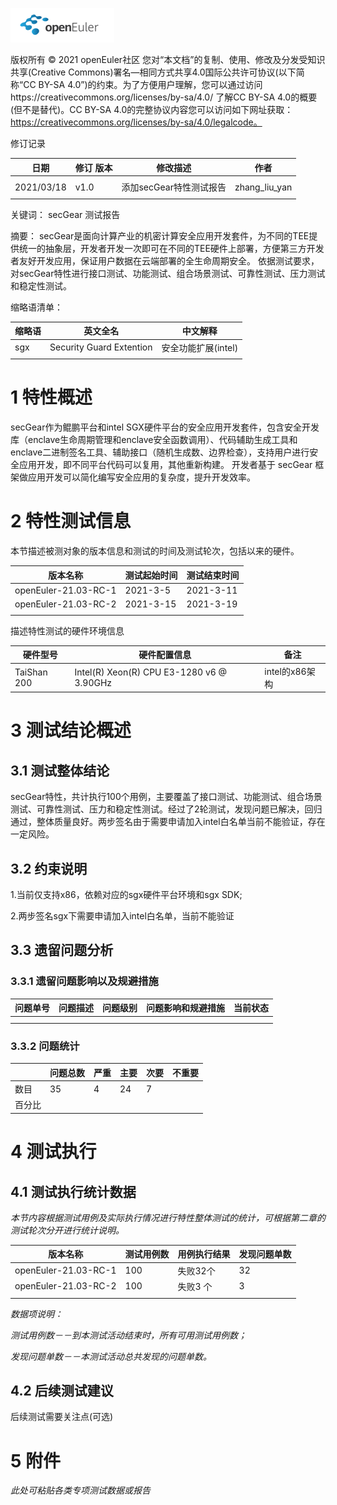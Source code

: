 ![openEuler ico](../../images/openEuler.png)

版权所有 © 2021  openEuler社区
 您对“本文档”的复制、使用、修改及分发受知识共享(Creative Commons)署名—相同方式共享4.0国际公共许可协议(以下简称“CC BY-SA 4.0”)的约束。为了方便用户理解，您可以通过访问https://creativecommons.org/licenses/by-sa/4.0/ 了解CC BY-SA 4.0的概要 (但不是替代)。CC BY-SA 4.0的完整协议内容您可以访问如下网址获取：https://creativecommons.org/licenses/by-sa/4.0/legalcode。

修订记录

| 日期     | 修订   版本 | 修改描述                | 作者 |
| ----     | ----------- | --------              | ----        |
|          |             |                       |             |
|2021/03/18|     v1.0    | 添加secGear特性测试报告 |zhang_liu_yan|
|          |             |                        |             |

 关键词： secGear 测试报告 

 

摘要：
secGear是面向计算产业的机密计算安全应用开发套件，为不同的TEE提供统一的抽象层，开发者开发一次即可在不同的TEE硬件上部署，方便第三方开发者友好开发应用，保证用户数据在云端部署的全生命周期安全。
依据测试要求，对secGear特性进行接口测试、功能测试、组合场景测试、可靠性测试、压力测试和稳定性测试。

 

缩略语清单：

| 缩略语 | 英文全名                   |          中文解释   |
| ------ | --------                 |--------              |
| sgx    | Security Guard Extention |   安全功能扩展(intel) |
|        |                          |          |

# 1     特性概述

secGear作为鲲鹏平台和intel SGX硬件平台的安全应用开发套件，包含安全开发库（enclave生命周期管理和enclave安全函数调用）、代码辅助生成工具和enclave二进制签名工具、辅助接口（随机生成数、边界检查），支持用户进行安全应用开发，即不同平台代码可以复用，其他重新构建。
开发者基于 secGear 框架做应用开发可以简化编写安全应用的复杂度，提升开发效率。

# 2     特性测试信息

本节描述被测对象的版本信息和测试的时间及测试轮次，包括以来的硬件。

| 版本名称            | 测试起始时间 | 测试结束时间 |
| --------           | ------------ | ------------ |
|openEuler-21.03-RC-1| 2021-3-5     |   2021-3-11  |
|openEuler-21.03-RC-2| 2021-3-15    |   2021-3-19   |
|                    |              |              |

描述特性测试的硬件环境信息

| 硬件型号    | 硬件配置信息                                |  备注         |
| --------   | ------------                                | ----         |
|  TaiShan 200| Intel(R) Xeon(R) CPU E3-1280 v6 @ 3.90GHz   |intel的x86架构 |

# 3     测试结论概述

## 3.1   测试整体结论

secGear特性，共计执行100个用例，主要覆盖了接口测试、功能测试、组合场景测试、可靠性测试、压力和稳定性测试。经过了2轮测试，发现问题已解决，回归通过，整体质量良好。两步签名由于需要申请加入intel白名单当前不能验证，存在一定风险。


## 3.2   约束说明

1.当前仅支持x86，依赖对应的sgx硬件平台环境和sgx SDK;

2.两步签名sgx下需要申请加入intel白名单，当前不能验证


## 3.3   遗留问题分析

### 3.3.1 遗留问题影响以及规避措施

| 问题单号 | 问题描述 | 问题级别 | 问题影响和规避措施 | 当前状态 |
| -------- | -------- | -------- | ------------------ | -------- |
|          |          |          |                    |          |
|          |          |          |                    |          |

### 3.3.2 问题统计

|        | 问题总数 | 严重 | 主要 | 次要 | 不重要 |
| ------ | -------- | ---- | ---- | ---- | ------ |
| 数目   |     35   |   4  |  24  |  7   |        |
| 百分比 |          |      |      |      |        |

# 4     测试执行

## 4.1   测试执行统计数据

*本节内容根据测试用例及实际执行情况进行特性整体测试的统计，可根据第二章的测试轮次分开进行统计说明。*

| 版本名称              | 测试用例数 | 用例执行结果 | 发现问题单数 |
| --------             | ---------- | ------------ | ------------ |
|openEuler-21.03-RC-1  |   100      |  失败32个    |     32       |
|openEuler-21.03-RC-2  |   100      |  失败3 个    |      3       |
|                      |            |              |              |

*数据项说明：*

*测试用例数－－到本测试活动结束时，所有可用测试用例数；*

*发现问题单数－－本测试活动总共发现的问题单数。*

## 4.2   后续测试建议

后续测试需要关注点(可选)

# 5     附件

*此处可粘贴各类专项测试数据或报告*

 



 

 
